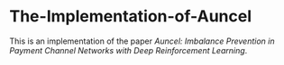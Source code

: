 # The-Implementation-of-Auncel
This is an implementation of the paper *Auncel: Imbalance Prevention in Payment Channel Networks with Deep Reinforcement Learning*.

